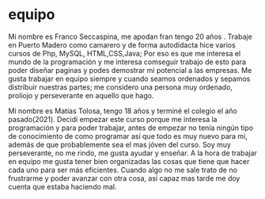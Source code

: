 # equipo

Mi nombre es Franco Seccaspina, me apodan fran tengo 20 años . Trabaje en Puerto Madero como camarero y de forma autodidacta hice varios cursos de Php, MySQL, HTML,CSS,Java; Por eso es que me interesa el mundo de la programación y me interesa comseguir trabajo de esto para poder diseñar paginas y podes demostrar mi potencial a las empresas. Me gusta trabajar en equipo siempre y cuando seamos ordenados y sepamos distribuir nuestras partes; me considero una persona muy ordenado, proliojo y perseverante en aquello que hago.

Mi nombre es Matías Tolosa, tengo 18 años y terminé el colegio el año pasado(2021). Decidí empezar este curso porque me interesa la programación y para poder trabajar, antes de empezar no tenía ningún tipo de conocimiento de como programar así que todo es muy nuevo para mi, además de que probablemente sea el mas jóven del curso. Soy muy perseverante, no me rindo, me gusta ayudar y enseñar. A la hora de trabajar en equipo me gusta tener bien organizadas las cosas que tiene que hacer cada uno para ser más eficientes. Cuando algo no me sale trato de no frustrarme y poder avanzar con otra cosa, así capaz mas tarde me doy cuenta que estaba haciendo mal.

